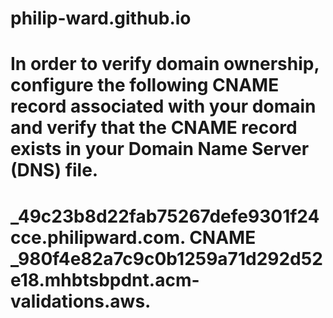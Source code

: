 # philip-ward.github.io
#
#
# In order to verify domain ownership, configure the following CNAME record associated with your domain and verify that the CNAME record exists in your Domain Name Server (DNS) file.
# _49c23b8d22fab75267defe9301f24cce.philipward.com. CNAME _980f4e82a7c9c0b1259a71d292d52e18.mhbtsbpdnt.acm-validations.aws.